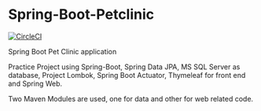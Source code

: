 # Spring-Boot-Petclinic

[![CircleCI](https://circleci.com/gh/mawaisabbas43/Spring-Boot-Petclinic/tree/main.svg?style=svg&circle-token=ed39c3aabacc7ade5fb12d1364aaed28f2e6d1ae)](https://circleci.com/gh/mawaisabbas43/Spring-Boot-Petclinic/tree/main)

Spring Boot Pet Clinic application

 Practice Project using 
     Spring-Boot,
     Spring Data JPA,
     MS SQL Server as database,
     Project Lombok,
     Spring Boot Actuator,
     Thymeleaf for front end
     and Spring Web.
     
 Two Maven Modules are used, one for data and other for web related code.
